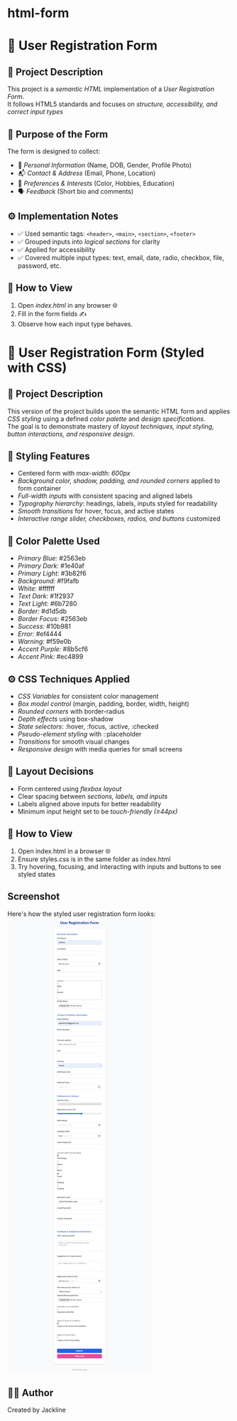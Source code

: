  # html-form
# 📝 User Registration Form

## 📌 Project Description
This project is a *semantic HTML* implementation of a *User Registration Form*.  
It follows HTML5 standards and focuses on *structure, accessibility, and correct input types* 

## 🎯 Purpose of the Form
The form is designed to collect:
- 👤 *Personal Information* (Name, DOB, Gender, Profile Photo)  
- 📬 *Contact & Address* (Email, Phone, Location)  
- 🎨 *Preferences & Interests* (Color, Hobbies, Education)  
- 🗣 *Feedback* (Short bio and comments)  

## ⚙ Implementation Notes
- ✅ Used semantic tags: `<header>`, `<main>`, `<section>`, `<footer>` 
- ✅ Grouped inputs into *logical sections* for clarity  
- ✅ Applied <label> for accessibility  
- ✅ Covered multiple input types: text, email, date, radio, checkbox, file, password, etc.  

## 🚀 How to View
1. Open *index.html* in any browser 🌐  
2. Fill in the form fields ✍  
3. Observe how each input type behaves.  


# 🎨 User Registration Form (Styled with CSS)

## 📌 Project Description
This version of the project builds upon the semantic HTML form and applies *CSS styling* using a defined *color palette* and *design specifications*.  
The goal is to demonstrate mastery of *layout techniques, input styling, button interactions, and responsive design*.

## 🎯 Styling Features
- Centered form with *max-width: 600px*
- *Background color, shadow, padding, and rounded corners* applied to form container  
- *Full-width inputs* with consistent spacing and aligned labels  
- *Typography hierarchy*: headings, labels, inputs styled for readability  
- *Smooth transitions* for hover, focus, and active states  
- *Interactive range slider, checkboxes, radios, and buttons* customized  

## 🎨 Color Palette Used
- *Primary Blue:* #2563eb  
- *Primary Dark:* #1e40af  
- *Primary Light:* #3b82f6  
- *Background:* #f9fafb  
- *White:* #ffffff  
- *Text Dark:* #1f2937  
- *Text Light:* #6b7280  
- *Border:* #d1d5db  
- *Border Focus:* #2563eb  
- *Success:* #10b981  
- *Error:* #ef4444  
- *Warning:* #f59e0b  
- *Accent Purple:* #8b5cf6  
- *Accent Pink:* #ec4899  

## ⚙ CSS Techniques Applied
- *CSS Variables* for consistent color management  
- *Box model control* (margin, padding, border, width, height)  
- *Rounded corners* with border-radius  
- *Depth effects* using box-shadow  
- *State selectors*: :hover, :focus, :active, :checked  
- *Pseudo-element styling* with ::placeholder  
- *Transitions* for smooth visual changes  
- *Responsive design* with media queries for small screens  

## 📐 Layout Decisions
- Form centered using *flexbox layout*  
- Clear spacing between *sections, labels, and inputs*  
- Labels aligned above inputs for better readability  
- Minimum input height set to be *touch-friendly (≥44px)*  

## 🚀 How to View
1. Open index.html in a browser 🌐  
2. Ensure styles.css is in the same folder as index.html  
3. Try hovering, focusing, and interacting with inputs and buttons to see styled states  

## Screenshot
Here's how the styled user registration form looks:
![Screenshot of styled Form](/screenshot.png)


## 👩‍💻 Author
Created by Jackline 